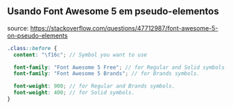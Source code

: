 ## Usando Font Awesome 5 em pseudo-elementos

source: https://stackoverflow.com/questions/47712987/font-awesome-5-on-pseudo-elements

```scss
.class::before {
  content: "\f16c"; // Symbol you want to use

  font-family: "Font Awesome 5 Free"; // for Regular and Solid symbols.
  font-family: "Font Awesome 5 Brands"; // for Brands symbols.

  font-weight: 900; // for Regular and Brands symbols.
  font-weight: 400; // for Solid symbols.
}
```

